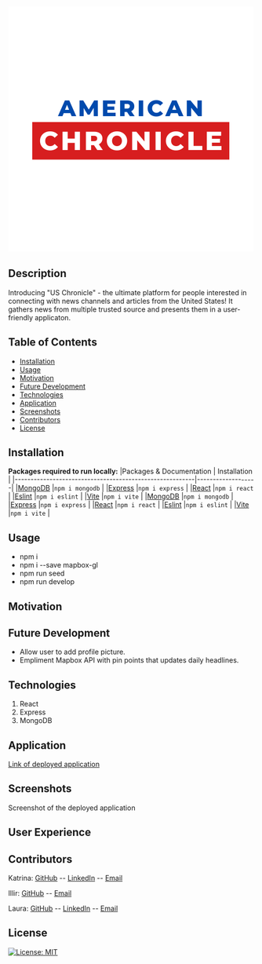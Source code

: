 ![US Chronicle](https://raw.githubusercontent.com/HerbSneed/US-Chronicle/main/client/src/assets/images/US-Chronical.png)


## Description
Introducing "US Chronicle" - the ultimate platform for people interested in connecting with news channels and articles from the United States! It gathers news from multiple trusted source and presents them in a user-friendly applicaton. 

## Table of Contents
- [Installation](#installation)
- [Usage](#usage)
- [Motivation](#motivation)
- [Future Development](#future-development)
- [Technologies](#technologies)
- [Application](#application)
- [Screenshots](#screenshots)
- [Contributors](#contributors)
- [License](#license)
## Installation
**Packages required to run locally:**
|Packages & Documentation                                  | Installation     |
|---------------------------------------------------------|-------------------|
|[MongoDB](https://www.npmjs.com/package/mongodb)         |`npm i mongodb`    |
|[Express](https://www.npmjs.com/package/express)         |`npm i express`    |
|[React](https://www.npmjs.com/package/react)             |`npm i react`      |
|[Eslint](https://www.npmjs.com/package/eslint)           |`npm i eslint`     |
|[Vite](https://www.npmjs.com/package/vite)               |`npm i vite`       |
|[MongoDB](https://www.npmjs.com/package/mongodb)         |`npm i mongodb`    |
|[Express](https://www.npmjs.com/package/express)         |`npm i express`    |
|[React](https://www.npmjs.com/package/react)             |`npm i react`      |
|[Eslint](https://www.npmjs.com/package/eslint)           |`npm i eslint`     |
|[Vite](https://www.npmjs.com/package/vite)               |`npm i vite`       |


## Usage
* npm i
* npm i --save mapbox-gl
* npm run seed
* npm run develop

## Motivation


## Future Development
* Allow user to add profile picture.
* Empliment Mapbox API with pin points that updates daily headlines.

## Technologies
1. React
2. Express
3. MongoDB

## Application
[Link of deployed application](https://worldwire-news-863d47e11145.herokuapp.com/)
## Screenshots
Screenshot of the deployed application

## User Experience

## Contributors

Katrina: [GitHub](https://github.com/katgucilatar) -- [LinkedIn](https://www.linkedin.com/in/katrina-gucilatar-59983217b/) -- [Email](katgucilatar@outlook.com)

Illir: [GitHub](https://github.com/IlirHajdari) -- [Email](ilir.hajdari111@gmail.com)

Laura: [GitHub](https://github.com/LJJordan124) -- [LinkedIn](https://www.linkedin.com/in/laura-jordan-510412241/) -- [Email](jordan3313.lj@gmail.com)
## License
[![License: MIT](https://img.shields.io/badge/License-MIT-yellow.svg)](https://opensource.org/licenses/MIT)
